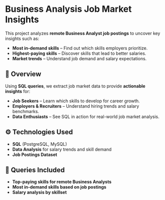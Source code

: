 # Business Analysis Job Market Insights

This project analyzes **remote Business Analyst job postings** to uncover key insights such as:  

- **Most in-demand skills** – Find out which skills employers prioritize.  
- **Highest-paying skills** – Discover skills that lead to better salaries.  
- **Market trends** – Understand job demand and salary expectations.  

## 📌 Overview

Using **SQL queries**, we extract job market data to provide **actionable insights** for:  

- **Job Seekers** – Learn which skills to develop for career growth.  
- **Employers & Recruiters** – Understand hiring trends and salary benchmarks.  
- **Data Enthusiasts** – See SQL in action for real-world job market analysis.  

## ⚙️ Technologies Used  

- **SQL** (PostgreSQL, MySQL)  
- **Data Analysis** for salary trends and skill demand  
- **Job Postings Dataset**  

## 📜 Queries Included  

- **Top-paying skills for remote Business Analysts**  
- **Most in-demand skills based on job postings**  
- **Salary analysis by skillset**  

